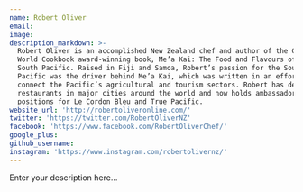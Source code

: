 ```yaml
---
name: Robert Oliver
email:
image:
description_markdown: >-
  Robert Oliver is an accomplished New Zealand chef and author of the Gourmand
  World Cookbook award-winning book, Me’a Kai: The Food and Flavours of the
  South Pacific. Raised in Fiji and Samoa, Robert’s passion for the South
  Pacific was the driver behind Me’a Kai, which was written in an effort to
  connect the Pacific’s agricultural and tourism sectors. Robert has developed
  restaurants in major cities around the world and now holds ambassador
  positions for Le Cordon Bleu and True Pacific.
website_url: 'http://robertoliveronline.com/'
twitter: 'https://twitter.com/RobertOliverNZ'
facebook: 'https://www.facebook.com/RobertOliverChef/'
google_plus:
github_username:
instagram: 'https://www.instagram.com/robertolivernz/'
---
```


Enter your description here...

